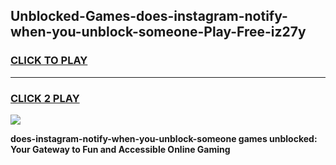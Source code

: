 
## Unblocked-Games-does-instagram-notify-when-you-unblock-someone-Play-Free-iz27y
<h3>
<a href="https://premium76.site?title=does-instagram-notify-when-you-unblock-someone&ref=21A">CLICK TO PLAY</a></h3>
<hr>

<h3>
<a href="https://premium76.site?title=does-instagram-notify-when-you-unblock-someone&ref=21A">CLICK 2 PLAY</a>
  
</h3>

<a href="https://premium76.site?title=does-instagram-notify-when-you-unblock-someone&ref=21A"><img src="https://clearcache.store/games.png"></a>


**does-instagram-notify-when-you-unblock-someone games unblocked: Your Gateway to Fun and Accessible Online Gaming**
